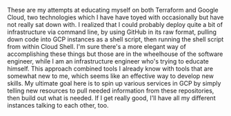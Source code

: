 These are my attempts at educating myself on both Terraform and Google Cloud, two technologies which I have have toyed with occasionally but have not really sat down with. I realized that I could probably deploy quite a bit of infrastructure via command line, by using GitHub in its raw format, pulling down code into GCP instances as a shell script, then running the shell script from within Cloud Shell. I'm sure there's a more elegant way of 
accomplishing these things but those are in the wheelhouse of the software engineer, while I am an infrastructure engineer who's trying to educate himself. This approach combined tools I already know with tools that are 
somewhat new to me, which seems like an effective way to develop new skills. My ultimate goal here is to spin up various services in GCP by simply telling new resources to pull needed information from these repositories, then build out what is needed. If I get really good, I'll have all my different instances talking to each other, too. 
